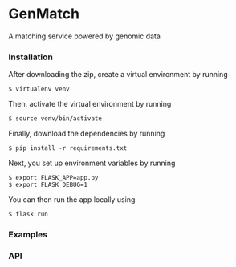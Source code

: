 # GenMatch
A matching service powered by genomic data

### Installation
After downloading the zip, create a virtual environment by running 
```
$ virtualenv venv 
```
Then, activate the virtual environment by running 
```
$ source venv/bin/activate
```
Finally, download the dependencies by running 
```
$ pip install -r requirements.txt
```
Next, you set up environment variables by running
```
$ export FLASK_APP=app.py
$ export FLASK_DEBUG=1
```
You can then run the app locally using
```
$ flask run
```

### Examples



### API
